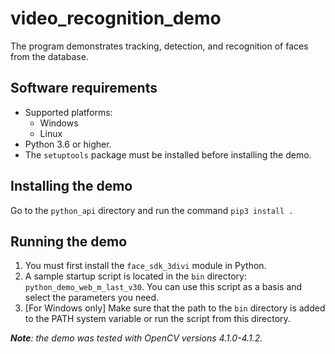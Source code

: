 # video_recognition_demo 

The program demonstrates tracking, detection, and recognition of faces from the database.

## Software requirements

* Supported platforms: 
    * Windows 
    * Linux 
* Python 3.6 or higher. 
* The `setuptools` package must be installed before installing the demo.

## Installing the demo

Go to the `python_api` directory and run the command `pip3 install .`

## Running the demo 

1. You must first install the `face_sdk_3divi` module in Python.
2. A sample startup script is located in the `bin` directory: `python_demo_web_m_last_v30`. You can use this script as a basis and select the parameters you need. 
3. [For Windows only] Make sure that the path to the `bin` directory is added to the PATH system variable or run the script from this directory.

_**Note**: the demo was tested with OpenCV versions 4.1.0-4.1.2._